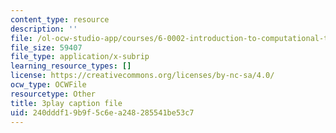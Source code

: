 ```yaml
---
content_type: resource
description: ''
file: /ol-ocw-studio-app/courses/6-0002-introduction-to-computational-thinking-and-data-science-fall-2016/240dddf19b9f5c6ea248285541be53c7_esmzYhuFnds.vtt
file_size: 59407
file_type: application/x-subrip
learning_resource_types: []
license: https://creativecommons.org/licenses/by-nc-sa/4.0/
ocw_type: OCWFile
resourcetype: Other
title: 3play caption file
uid: 240dddf1-9b9f-5c6e-a248-285541be53c7
---
```

